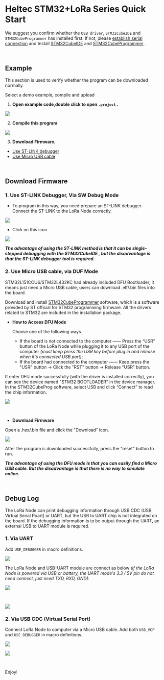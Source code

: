 # Heltec STM32+LoRa Series Quick Start

We suggest you confirm whether the `USB driver`, `STM32CubeIDE` and `STM32CubeProgrammer` has installed first. If not, please  [establish serial connection](/en/user_manual/establish_serial_connection) and Install [STM32CubeIDE](https://www.st.com/zh/development-tools/stm32cubeide.html#get-software) and [STM32CubeProgrammer](https://www.st.com/zh/development-tools/stm32cubeprog.html) .

&nbsp;


## Example

This section is used to verify whether the program can be downloaded normally. 

Select a demo example, compile and upload

1. **Open example code,double click to open `.project` .**

![](img/quick_start/01.png)

2. **Compile this program**

![](img/quick_start/02.png)

3. **Download Firmware.**

- [Use ST-LINK debugger]()
- [Use Micro USB cable]()

&nbsp;

## Download Firmware

### 1. Use ST-LINK Debugger, Via SW Debug Mode

- To program in this way, you need prepare an ST-LINK debugger. Connect the ST-LINK to the LoRa Node correctly.

![](img/quick_start/03.png)

- Click on this icon

![](img/quick_start/04.png)



***The advantage of using the ST-LINK method is that it can be single-stepped debugging with the STM32CubeIDE , but the disadvantage is that the ST-LINK debugger tool is required.***

### 2. Use Micro USB cable, via DUF Mode

STM32L151CCU6/STM32L432KC had already included DFU Bootloader, it means just need a Micro USB cable, users can download .elf/.bin files into the board.

Download and install  [STM32CubeProgrammer](https://www.st.com/zh/development-tools/stm32cubeprog.html) software, which is a software provided by ST official for STM32 programming firmware. All the drivers related to STM32 are included in the installation package.

- **How to Access DFU Mode**

  Choose one of the following ways

  - If the board is not connected to the computer —— Press the “USR” button of the LoRa Node while plugging it to any USB port of the computer *(must keep press the USR key before plug in and release when it's connected USB port)*;
  - If the board had connected to the computer —— Keep press the "USR" button → Click the "RST" button → Release "USR" button.

If enter DFU mode successfully (with the driver is installed correctly), you can see the device named "STM32 BOOTLOADER" in the device manager. In the STM32CubeProg software, select USB and click “Connect” to read the chip information.

![](img/quick_start/05.png)

&nbsp;

- **Download Firmware**

Open a .hex/.bin file and click the "Download" icon.

![](img/quick_start/06.png)

After the program is downloaded successfully, press the "reset" button to run.

***The advantage of using the DFU mode is that you can easily find a Micro USB cable. But the disadvantage is that there is no way to simulate online.***

&nbsp;

## Debug Log

The LoRa Node can print debugging information through USB CDC (USB Virtual Serial Poart) or UART, but the USB to UART chip is not integrated on the board. If the debugging information is to be output through the UART, an external USB to UART module is required.

### 1. Via UART

Add `USE_DEBUGGER` in macro definitions.

![](img/quick_start/07.png)

The LoRa Node and USB-UART module are connect as below *(if the LoRa Node is powered via USB or battery, the UART mode's 3.3 / 5V pin do not need connect, just need TXD, RXD, GND)*:

![](http://community.heltec.cn/uploads/default/original/1X/ceaa9817fb727c053d71ec1da93ecb09e740a00a.jpeg)

&nbsp;

![](http://community.heltec.cn/uploads/default/original/1X/aac8f73ed1c1f5474b6abe0e1244ded5859f3a3d.png)

### 2. Via USB CDC (Virtual Serial Port)

Connect LoRa Node to computer via a Micro USB cable. Add both `USB_VCP` and `USE_DEBUGGER`  in macro definitions.

![](img/quick_start/08.png)

![](http://community.heltec.cn/uploads/default/original/1X/5c7b04a3e39e7af3ae5ffee1bcc6457c2f1254f0.png)

&nbsp;

Enjoy!

